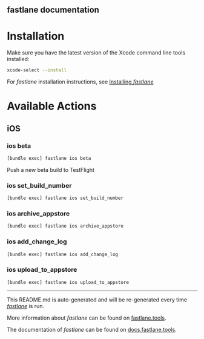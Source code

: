 fastlane documentation
----

# Installation

Make sure you have the latest version of the Xcode command line tools installed:

```sh
xcode-select --install
```

For _fastlane_ installation instructions, see [Installing _fastlane_](https://docs.fastlane.tools/#installing-fastlane)

# Available Actions

## iOS

### ios beta

```sh
[bundle exec] fastlane ios beta
```

Push a new beta build to TestFlight

### ios set_build_number

```sh
[bundle exec] fastlane ios set_build_number
```



### ios archive_appstore

```sh
[bundle exec] fastlane ios archive_appstore
```



### ios add_change_log

```sh
[bundle exec] fastlane ios add_change_log
```



### ios upload_to_appstore

```sh
[bundle exec] fastlane ios upload_to_appstore
```



----

This README.md is auto-generated and will be re-generated every time [_fastlane_](https://fastlane.tools) is run.

More information about _fastlane_ can be found on [fastlane.tools](https://fastlane.tools).

The documentation of _fastlane_ can be found on [docs.fastlane.tools](https://docs.fastlane.tools).
